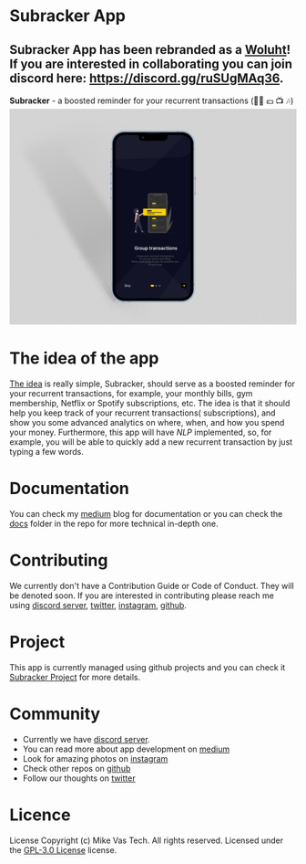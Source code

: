 # Subracker App

## Subracker App has been rebranded as a [Woluht](https://github.com/woluht)! If you are interested in collaborating you can join discord here: https://discord.gg/ruSUgMAq36.

**Subracker** - a boosted reminder for your recurrent transactions (🏋️‍♀️ 💵 📺 🎶)
![Subracker Onboarding Screen](/docs/assets/images/subracker_app_onboarding.png)
# The idea of the app
[The idea](https://mikevastech.medium.com/open-source-startup-part-1-the-idea-579457249f0f) is really simple, Subracker, should serve as a boosted reminder for your recurrent transactions, for example, your monthly bills, gym membership, Netflix or Spotify subscriptions, etc. The idea is that it should help you keep track of your recurrent transactions( subscriptions), and show you some advanced analytics on where, when, and how you spend your money. Furthermore, this app will have *NLP* implemented, so, for example, you will be able to quickly add a new recurrent transaction by just typing a few words.
# Documentation
You can check my [medium](https://mikevastech.medium.com/) blog for documentation or you can check the [docs](https://github.com/mikevastech/subracker-app/blob/master/docs) folder in the repo for more technical in-depth one.
# Contributing
We currently don't have a Contribution Guide or Code of Conduct. They will be denoted soon. If you are interested in contributing please reach me using [discord server](https://discord.com/invite/GKR2vjyYg4), [twitter](https://twitter.com/mikevastech), [instagram](https://instagram.com/mikevastech), [github](https://github.com/mikevastech).
# Project
This app is currently managed using github projects and you can check it [Subracker Project](https://github.com/users/mikevastech/projects/3) for more details.
# Community
- Currently we have [discord server](https://discord.com/invite/GKR2vjyYg4). 
- You can read more about app development on [medium](https://mikevastech.medium.com/)
- Look for amazing photos on [instagram](https://instagram.com/mikevastech)
- Check other repos on [github](https://github.com/mikevastech)
- Follow our thoughts  on [twitter](https://twitter.com/mikevastech)
# Licence
License
Copyright (c) Mike Vas Tech. All rights reserved.
Licensed under the [GPL-3.0 License](https://github.com/mikevastech/subracker-app/blob/master/LICENCE) license.

